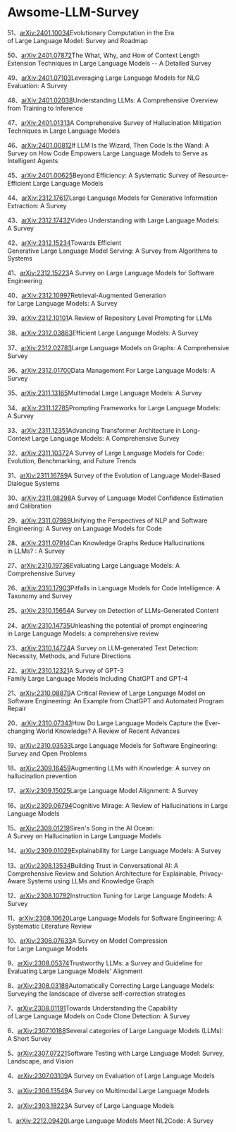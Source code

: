 # Awsome-LLM-Survey

51、[arXiv:2401.10034](https://arxiv.org/abs/2401.10034)Evolutionary Computation in the Era of Large Language Model: Survey and Roadmap

50、[arXiv:2401.07872](https://arxiv.org/abs/2401.07872)The What, Why, and How of Context Length Extension Techniques in Large Language Models -- A Detailed Survey

49、[arXiv:2401.07103](https://arxiv.org/abs/2401.07103)Leveraging Large Language Models for NLG Evaluation: A Survey

48、[arXiv:2401.02038](https://arxiv.org/abs/2401.02038)Understanding LLMs: A Comprehensive Overview from Training to Inference 

47、[arXiv:2401.01313](https://arxiv.org/abs/2401.01313)A Comprehensive Survey of Hallucination Mitigation Techniques in Large Language Models

46、[arXiv:2401.00812](https://arxiv.org/abs/2401.00812)If LLM Is the Wizard, Then Code Is the Wand: A Survey on How Code Empowers Large Language Models to Serve as Intelligent Agents

45、[arXiv:2401.00625](https://arxiv.org/abs/2401.00625)Beyond Efficiency: A Systematic Survey of Resource-Efficient Large Language Models

44、[arXiv:2312.17617](https://arxiv.org/abs/2312.17617)Large Language Models for Generative Information Extraction: A Survey

43、[arXiv:2312.17432](https://arxiv.org/abs/2312.17432)Video Understanding with Large Language Models: A Survey

42、[arXiv:2312.15234](https://arxiv.org/abs/2312.15234)Towards Efficient Generative Large Language Model Serving: A Survey from Algorithms to Systems

41、[arXiv:2312.15223](https://arxiv.org/abs/2312.15223)A Survey on Large Language Models for Software Engineering

40、[arXiv:2312.10997](https://arxiv.org/abs/2312.10997)Retrieval-Augmented Generation for Large Language Models: A Survey

39、[arXiv:2312.10101](https://arxiv.org/abs/2312.10101)A Review of Repository Level Prompting for LLMs

38、[arXiv:2312.03863](https://arxiv.org/abs/2312.03863)Efficient Large Language Models: A Survey

37、[arXiv:2312.02783](https://arxiv.org/abs/2312.02783)Large Language Models on Graphs: A Comprehensive Survey

36、[arXiv:2312.01700](https://arxiv.org/abs/2312.01700)Data Management For Large Language Models: A Survey

35、[arXiv:2311.13165](https://arxiv.org/abs/2311.13165)Multimodal Large Language Models: A Survey

34、[arXiv:2311.12785](https://arxiv.org/abs/2311.12785)Prompting Frameworks for Large Language Models: A Survey

33、[arXiv:2311.12351](https://arxiv.org/abs/2311.12351)Advancing Transformer Architecture in Long-Context Large Language Models: A Comprehensive Survey

32、[arXiv:2311.10372](https://arxiv.org/abs/2311.10372)A Survey of Large Language Models for Code: Evolution, Benchmarking, and Future Trends

31、[arXiv:2311.16789](https://arxiv.org/abs/2311.16789)A Survey of the Evolution of Language Model-Based Dialogue Systems

30、[arXiv:2311.08298](https://arxiv.org/abs/2311.08298)A Survey of Language Model Confidence Estimation and Calibration

29、[arXiv:2311.07989](https://arxiv.org/abs/2311.07989)Unifying the Perspectives of NLP and Software Engineering: A Survey on Language Models for Code

28、[arXiv:2311.07914](https://arxiv.org/abs/2311.07914)Can Knowledge Graphs Reduce Hallucinations in LLMs? : A Survey

27、[arXiv:2310.19736](https://arxiv.org/abs/2310.19736)Evaluating Large Language Models: A Comprehensive Survey

26、[arXiv:2310.17903](https://arxiv.org/abs/2310.17903)Pitfalls in Language Models for Code Intelligence: A Taxonomy and Survey

25、[arXiv:2310.15654](https://arxiv.org/abs/2310.15654)A Survey on Detection of LLMs-Generated Content

24、[arXiv:2310.14735](https://arxiv.org/abs/2310.14735)Unleashing the potential of prompt engineering in Large Language Models: a comprehensive review

23、[arXiv:2310.14724](https://arxiv.org/abs/2310.14724)A Survey on LLM-generated Text Detection: Necessity, Methods, and Future Directions

22、[arXiv:2310.12321](https://arxiv.org/abs/2310.12321)A Survey of GPT-3 Family Large Language Models Including ChatGPT and GPT-4

21、[arXiv:2310.08879](https://arxiv.org/abs/2310.08879)A Critical Review of Large Language Model on Software Engineering: An Example from ChatGPT and Automated Program Repair

20、[arXiv:2310.07343](https://arxiv.org/abs/2310.07343)How Do Large Language Models Capture the Ever-changing World Knowledge? A Review of Recent Advances

19、[arXiv:2310.03533](https://arxiv.org/abs/2310.03533)Large Language Models for Software Engineering: Survey and Open Problems

18、[arXiv:2309.16459](https://arxiv.org/abs/2309.16459)Augmenting LLMs with Knowledge: A survey on hallucination prevention

17、[arXiv:2309.15025](https://arxiv.org/abs/2309.15025)Large Language Model Alignment: A Survey

16、[arXiv:2309.06794](https://arxiv.org/abs/2309.06794)Cognitive Mirage: A Review of Hallucinations in Large Language Models

15、[arXiv:2309.01219](https://arxiv.org/abs/2309.01219)Siren's Song in the AI Ocean: A Survey on Hallucination in Large Language Models

14、[arXiv:2309.01029](https://arxiv.org/abs/2309.01029)Explainability for Large Language Models: A Survey

13、[arXiv:2308.13534](https://arxiv.org/abs/2308.13534)Building Trust in Conversational AI: A Comprehensive Review and Solution Architecture for Explainable, Privacy-Aware Systems using LLMs and Knowledge Graph

12、[arXiv:2308.10792](https://arxiv.org/abs/2308.10792)Instruction Tuning for Large Language Models: A Survey

11、[arXiv:2308.10620](https://arxiv.org/abs/2308.10620)Large Language Models for Software Engineering: A Systematic Literature Review

10、[arXiv:2308.07633](https://arxiv.org/abs/2308.07633)A Survey on Model Compression for Large Language Models

9、[arXiv:2308.05374](https://arxiv.org/abs/2308.05374)Trustworthy LLMs: a Survey and Guideline for Evaluating Large Language Models' Alignment

8、[arXiv:2308.03188](https://arxiv.org/abs/2308.03188)Automatically Correcting Large Language Models: Surveying the landscape of diverse self-correction strategies

7、[arXiv:2308.01191](https://arxiv.org/abs/2308.01191)Towards Understanding the Capability of Large Language Models on Code Clone Detection: A Survey

6、[arXiv:2307.10188](https://arxiv.org/abs/2307.10188)Several categories of Large Language Models (LLMs): A Short Survey

5、[arXiv:2307.07221](https://arxiv.org/abs/2307.07221)Software Testing with Large Language Model: Survey, Landscape, and Vision

4、[arXiv:2307.03109](https://arxiv.org/abs/2307.03109)A Survey on Evaluation of Large Language Models

3、[arXiv:2306.13549](https://arxiv.org/abs/2306.13549)A Survey on Multimodal Large Language Models

2、[arXiv:2303.18223](https://arxiv.org/abs/2303.18223)A Survey of Large Language Models

1、[arXiv:2212.09420](https://arxiv.org/abs/2212.09420)Large Language Models Meet NL2Code: A Survey

